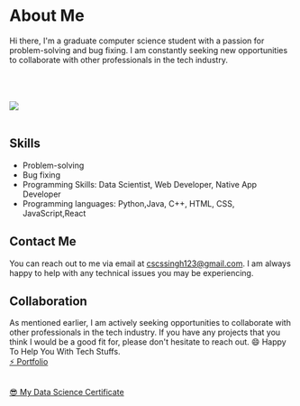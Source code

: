 # About Me

Hi there, I'm a graduate computer science student with a passion for problem-solving and bug fixing. I am constantly seeking new opportunities to collaborate with other professionals in the tech industry.
<br><br>
<br><br>

<a href="https://github.com/Chandrapalsingh12?tab=repositories">
 <img align="center" src="https://github-readme-stats.vercel.app/api?username=Chandrapalsingh12&&show_icons=true&title_color=0F1A30&icon_color=0F1A20&text_color=0F1A20&bg_color=cca3ff&show_icons=true&theme=dracula&line_height=27%22%20alt=%22Chandrapal%20github%20stats"/>
</a>
<br><br>

## Skills

- Problem-solving
- Bug fixing
- Programming Skills: Data Scientist, Web Developer, Native App Developer
- Programming languages: Python,Java, C++, HTML, CSS, JavaScript,React

## Contact Me

You can reach out to me via email at cscssingh123@gmail.com. I am always happy to help with any technical issues you may be experiencing.

## Collaboration

As mentioned earlier, I am actively seeking opportunities to collaborate with other professionals in the tech industry. If you have any projects that you think I would be a good fit for, please don't hesitate to reach out.
😄 Happy To Help You With Tech Stuffs.<br>
<a href="https://chandrapalsingh.netlify.app">⚡ Portfolio</a>
<br>
<!-- <a href="https://chandrapalsingh12.github.io/chandrapalsingh/" target="_blank" >⚡My Portfolio Website</a> -->
<br>
<a href="https://user-images.githubusercontent.com/74819484/190921435-7587a89c-0606-436e-9d57-70e916be9306.jpg" target="_blank" >😎 My Data Science Certificate</a>
<br><br>


<!-- <img src="https://user-images.githubusercontent.com/74819484/190921435-7587a89c-0606-436e-9d57-70e916be9306.jpg" style="height:80px;weight:80px;"/> -->
